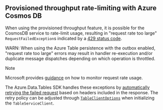 ## Provisioned throughput rate-limiting with Azure Cosmos DB

When using the provisioned throughput feature, it is possible for the CosmosDB service to rate-limit usage, resulting in "request rate too large" `RequestFailedException`s indicated by a [429 status code](https://learn.microsoft.com/en-us/azure/cosmos-db/nosql/troubleshoot-request-rate-too-large).

WARN: When using the Azure Table persistence with the outbox enabled, "request rate too large" errors may result in handler re-execution and/or duplicate message dispatches depending on which operation is throttled.

> [!NOTE]
> Microsoft provides [guidance](https://docs.microsoft.com/en-us/azure/cosmos-db/monitor-request-unit-usage) on how to monitor request rate usage.

The Azure.Data.Tables SDK handles these exceptions by [automatically retrying the failed request](https://learn.microsoft.com/en-us/azure/cosmos-db/nosql/conceptual-resilient-sdk-applications#http-429) based on headers included in the response.
The retry policy can be adjusted through [`TableClientOptions`](https://learn.microsoft.com/en-us/dotnet/api/azure.data.tables.tableclientoptions?view=azure-dotnet) when initializing the `TableServiceClient`.